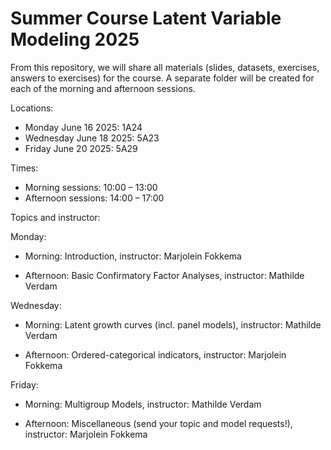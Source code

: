 # Summer Course Latent Variable Modeling 2025

From this repository, we will share all materials (slides, datasets, exercises, answers to exercises) for the course. A separate folder will be created for each of the morning and afternoon sessions.

Locations:

* Monday June 16 2025: 1A24
* Wednesday June 18 2025: 5A23
* Friday June 20 2025: 5A29

Times:

* Morning sessions: 10:00 – 13:00
* Afternoon sessions: 14:00 – 17:00

Topics and instructor:

Monday:

* Morning: Introduction, instructor: Marjolein Fokkema

* Afternoon: Basic Confirmatory Factor Analyses, instructor: Mathilde Verdam

Wednesday:

* Morning: Latent growth curves (incl. panel models), instructor: Mathilde Verdam

* Afternoon: Ordered-categorical indicators, instructor: Marjolein Fokkema

Friday:

* Morning: Multigroup Models, instructor: Mathilde Verdam

* Afternoon: Miscellaneous (send your topic and model requests!), instructor: Marjolein Fokkema





